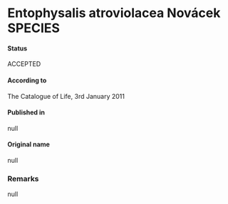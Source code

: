 Entophysalis atroviolacea Novácek SPECIES
=======

#### Status
ACCEPTED

#### According to
The Catalogue of Life, 3rd January 2011

#### Published in
null

#### Original name
null

### Remarks
null